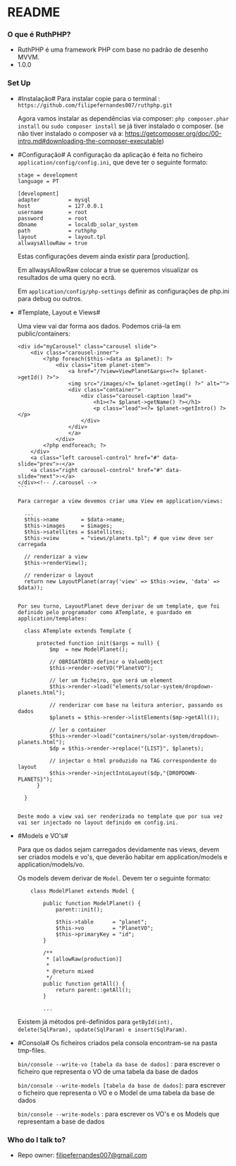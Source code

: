 # README #

### O que é RuthPHP? ###

* RuthPHP é uma framework PHP com base no padrão de desenho MVVM.
* 1.0.0

### Set Up ###

* #Instalação#
	Para instalar copie para o terminal : ```https://github.com/filipefernandes007/ruthphp.git``` 

	Agora vamos instalar as dependências via composer: ```php composer.phar install``` ou ```sudo composer install``` se já tiver instalado o composer. 
	(se não tiver instalado o composer vá a: https://getcomposer.org/doc/00-intro.md#downloading-the-composer-executable)

* #Configuração#
	A configuração da aplicação é feita no ficheiro ``application/config/config.ini``, que deve ter o seguinte formato:
	
	```
	stage = development
	language = PT

	[development]
	adapter 		= mysql
	host 			= 127.0.0.1
	username 		= root
	password 		= root
	dbname 			= localdb_solar_system
	path 			= ruthphp
	layout 			= layout.tpl
	allwaysAllowRaw = true
	```
	
	Estas configurações devem ainda existir para [production].
	
	Em allwaysAllowRaw colocar a true se queremos visualizar os resultados de uma query no ecrã.
	
	Em ```application/config/php-settings``` definir as configurações de php.ini para debug ou outros.
	
* #Template, Layout e Views#

	Uma view vai dar forma aos dados. Podemos criá-la em public/containers:

	````
	<div id="myCarousel" class="carousel slide">
	    <div class="carousel-inner">
	        <?php foreach($this->data as $planet): ?>
	            <div class="item planet-item">
	                <a href="/?view=ViewPlanet&args=<?= $planet->getId() ?>">
	                <img src="/images/<?= $planet->getImg() ?>" alt="">
	                <div class="container">
	                    <div class="carousel-caption lead">
	                        <h1><?= $planet->getName() ?></h1>
	                        <p class="lead"><?= $planet->getIntro() ?></p>
	                    </div>
	                </div>
	                </a>
	            </div>
	        <?php endforeach; ?>
	    </div>
	    <a class="left carousel-control" href="#" data-slide="prev">‹</a>
	    <a class="right carousel-control" href="#" data-slide="next">›</a>
	</div><!-- /.carousel -->
	```

	Para carregar a view devemos criar uma View em application/views:

	````
		...
		$this->name       = $data->name;
        $this->images     = $images;
        $this->satellites = $satellites;
        $this->view       = "views/planets.tpl"; # que view deve ser carregada

        // renderizar a view
        $this->renderView();

        // renderizar o layout
        return new LayoutPlanet(array('view' => $this->view, 'data' => $data));
	````

	Por seu turno, LayoutPlanet deve derivar de um template, que foi definido pelo programador como ATemplate, e guardado em application/templates:

	````
		class ATemplate extends Template {
        
	        protected function init($args = null) {
	            $mp  = new ModelPlanet();
	            
	            // OBRIGATÓRIO definir o ValueObject
	            $this->render->setVO("PlanetVO"); 
	            
	            // ler um ficheiro, que será um element
	            $this->render->load("elements/solar-system/dropdown-planets.html");
	            
	            // renderizar com base na leitura anterior, passando os dados
	            $planets = $this->render->listElements($mp->getAll());
	            
	            // ler o container 
	            $this->render->load("containers/solar-system/dropdown-planets.html");
	            $dp = $this->render->replace("{LIST}", $planets);

	            // injectar o html produzido na TAG correspondente do layout
	            $this->render->injectIntoLayout($dp,"{DROPDOWN-PLANETS}");
	        }
	        
	    }
	````

	Deste modo a view vai ser renderizada no template que por sua vez vai ser injectado no layout definido em config.ini.

* #Models e VO's#

	Para que os dados sejam carregados devidamente nas views, devem ser criados models e vo's, que deverão habitar em application/models e application/models/vo.

	Os models devem derivar de ``Model``. Devem ter o seguinte formato:

	````
		class ModelPlanet extends Model {

		    public function ModelPlanet() {
		        parent::init();

		        $this->table      = "planet";
		        $this->vo         = "PlanetVO";
		        $this->primaryKey = "id";
		    }
		    
		    /**
		     * [allowRaw(production)]
		     * 
		     * @return mixed
		     */
		    public function getAll() {
		        return parent::getAll();
		    }

		    ...
	````

	Existem já métodos pré-definidos para ```getById(int), delete(SqlParam), update(SqlParam) e insert(SqlParam)```.
	
	
* #Consola#
	Os ficheiros criados pela consola encontram-se na pasta tmp-files.

	``bin/console --write-vo [tabela da base de dados]`` 	: para escrever o ficheiro que representa o VO de uma tabela da base de dados

	``bin/console --write-models [tabela da base de dados]``: para escrever o ficheiro que representa o VO e o Model de uma tabela da base de dados
	
	``bin/console --write-models``						 	: para escrever os VO's e os Models que representam a base de dados


### Who do I talk to? ###

* Repo owner: filipefernandes007@gmail.com